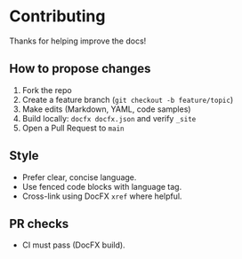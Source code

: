 # Contributing

Thanks for helping improve the docs!

## How to propose changes
1. Fork the repo
2. Create a feature branch (`git checkout -b feature/topic`)
3. Make edits (Markdown, YAML, code samples)
4. Build locally: `docfx docfx.json` and verify `_site`
5. Open a Pull Request to `main`

## Style
- Prefer clear, concise language.
- Use fenced code blocks with language tag.
- Cross-link using DocFX `xref` where helpful.

## PR checks
- CI must pass (DocFX build).
